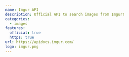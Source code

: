 ```yaml
---
name: Imgur API
description: Official API to search images from Imgur!
categories:
  - images
features:
  official: true
  https: true
url: https://apidocs.imgur.com/
logo: imgur.png
---
```

